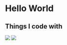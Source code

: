<h1>Hello World</h1>

<h2>Things I code with</h2>
<img src="https://img.shields.io/badge/HTML5-E34F26?style=flat&logo=HTML5&logoColor=white"/>
<img src="https://img.shields.io/badge/React-61DAFB?style=flat&logo=React&logoColor=white"/>
